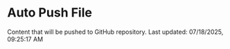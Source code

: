 # Auto Push File

Content that will be pushed to GitHub repository.
Last updated: 07/18/2025, 09:25:17 AM
